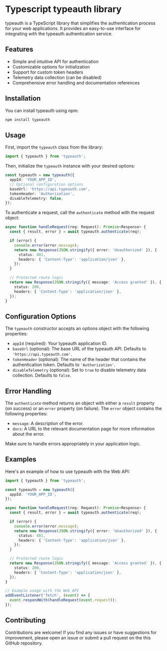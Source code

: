 # Typescript typeauth library

typeauth is a TypeScript library that simplifies the authentication process for your web applications. It provides an easy-to-use interface for integrating with the typeauth authentication service.

## Features

- Simple and intuitive API for authentication
- Customizable options for initialization
- Support for custom token headers
- Telemetry data collection (can be disabled)
- Comprehensive error handling and documentation references

## Installation

You can install typeauth using npm:

```bash
npm install typeauth
```

## Usage

First, import the `typeauth` class from the library:

```typescript
import { typeauth } from 'typeauth';
```

Then, initialize the `typeauth` instance with your desired options:

```typescript
const typeauth = new typeauth({
  appId: 'YOUR_APP_ID',
  // Optional configuration options
  baseUrl: 'https://api.typeauth.com',
  tokenHeader: 'Authorization',
  disableTelemetry: false,
});
```

To authenticate a request, call the `authenticate` method with the request object:

```typescript
async function handleRequest(req: Request): Promise<Response> {
  const { result, error } = await typeauth.authenticate(req);

  if (error) {
    console.error(error.message);
    return new Response(JSON.stringify({ error: 'Unauthorized' }), {
      status: 401,
      headers: { 'Content-Type': 'application/json' },
    });
  }

  // Protected route logic
  return new Response(JSON.stringify({ message: 'Access granted' }), {
    status: 200,
    headers: { 'Content-Type': 'application/json' },
  });
}
```

## Configuration Options

The `typeauth` constructor accepts an options object with the following properties:

- `appId` (required): Your typeauth application ID.
- `baseUrl` (optional): The base URL of the typeauth API. Defaults to `'https://api.typeauth.com'`.
- `tokenHeader` (optional): The name of the header that contains the authentication token. Defaults to `'Authorization'`.
- `disableTelemetry` (optional): Set to `true` to disable telemetry data collection. Defaults to `false`.

## Error Handling

The `authenticate` method returns an object with either a `result` property (on success) or an `error` property (on failure). The `error` object contains the following properties:

- `message`: A description of the error.
- `docs`: A URL to the relevant documentation page for more information about the error.

Make sure to handle errors appropriately in your application logic.

## Examples

Here's an example of how to use typeauth with the Web API:

```typescript
import { typeauth } from 'typeauth';

const typeauth = new typeauth({
  appId: 'YOUR_APP_ID',
});

async function handleRequest(req: Request): Promise<Response> {
  const { result, error } = await typeauth.authenticate(req);

  if (error) {
    console.error(error.message);
    return new Response(JSON.stringify({ error: 'Unauthorized' }), {
      status: 401,
      headers: { 'Content-Type': 'application/json' },
    });
  }

  // Protected route logic
  return new Response(JSON.stringify({ message: 'Access granted' }), {
    status: 200,
    headers: { 'Content-Type': 'application/json' },
  });
}

// Example usage with the Web API
addEventListener('fetch', (event) => {
  event.respondWith(handleRequest(event.request));
});
```

## Contributing

Contributions are welcome! If you find any issues or have suggestions for improvement, please open an issue or submit a pull request on the this GitHub repository.
